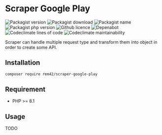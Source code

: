 Scraper Google Play
==============

![Packagist version](https://badgen.net/packagist/v/rem42/scraper-google-play)
![Packagist download](https://badgen.net/packagist/dt/rem42/scraper-google-play)
![Packagist name](https://badgen.net/packagist/name/rem42/scraper-google-play)
![Packagist php version](https://badgen.net/packagist/php/rem42/scraper-google-play)
![Github licence](https://badgen.net/github/license/rem42/scraper-google-play)
![Depenabot](https://badgen.net/dependabot/rem42/scraper-google-play?icon=dependabot)
![Codeclimate lines of code](https://badgen.net/codeclimate/loc/rem42/scraper-google-play)
![Codeclimate maintainability](https://badgen.net/codeclimate/maintainability/rem42/scraper-google-play)

Scraper can handle multiple request type and transform them into object in order to create some API.

Installation
------------

````bash
composer require rem42/scraper-google-play
````

Requirement
-----------

- PHP >= 8.1

Usage
-----

 TODO
